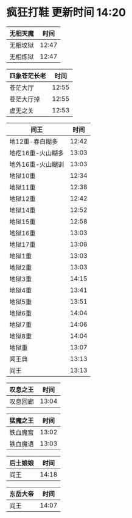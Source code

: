 # 疯狂打鞋 更新时间 14:20

| 无相天魔   | 时间    |
|--------|-------|
| 无相坟狱 | 12:47 |
| 无相炼狱 | 12:47 |

| 四象苍茫长老   | 时间    |
|--------|-------|
| 苍茫大厅 | 12:55 |
| 苍茫大厅掉 | 12:55 |
| 虚无之关 | 12:53 |

| 间王   | 时间    |
|--------|-------|
| 地12重-春白糊多 | 12:42 |
| 地疙16重-火山糊多 | 13:03 |
| 地外16重-火山糊训 | 13:03 |
| 地狱10重 | 12:34 |
| 地狱11重 | 12:38 |
| 地狱12重 | 12:42 |
| 地狱14重 | 12:52 |
| 地狱15重 | 12:58 |
| 地狱16重 | 13:03 |
| 地狱17重 | 13:08 |
| 地狱1重 | 13:03 |
| 地狱2重 | 13:03 |
| 地狱3重 | 14:15 |
| 地狱4重 | 13:41 |
| 地狱5重 | 13:51 |
| 地狱6重 | 14:04 |
| 地狱7重 | 14:06 |
| 地狱8重 | 14:04 |
| 地狱重 | 13:07 |
| 闻王典 | 13:13 |
| 阎王 | 13:13 |

| 叹息之王   | 时间    |
|--------|-------|
| 叹息回廊 | 13:04 |

| 猛魔之王   | 时间    |
|--------|-------|
| 铁血魔宫 | 13:02 |
| 铁血魔语 | 13:03 |

| 后土娘娘   | 时间    |
|--------|-------|
| 阎王 | 14:18 |

| 东岳大帝   | 时间    |
|--------|-------|
| 阎王 | 14:07 |